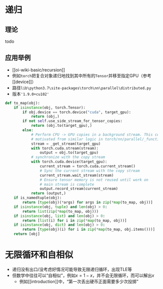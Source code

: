 # 递归
## 理论
todo
## 应用举例
- [[oi-wiki-basic/recursion]]
- 例如`torch`把复合对象递归地找到其中所有的`Tensor`并移至指定GPU（参考[[device]]）
- 路径`lib\python3.7\site-packages\torch\nn\parallel\distributed.py`
- 版本`'1.9.0+cu102'`
```python
def to_map(obj):
    if isinstance(obj, torch.Tensor):
        if obj.device == torch.device("cuda", target_gpu):
            return (obj,)
        if not self.use_side_stream_for_tensor_copies:
            return (obj.to(target_gpu),)
        else:
            # Perform CPU -> GPU copies in a background stream. This code is
            # motivated from similar logic in torch/nn/parallel/_functions.py
            stream = _get_stream(target_gpu)
            with torch.cuda.stream(stream):
                output = obj.to(target_gpu)
            # synchronize with the copy stream
            with torch.cuda.device(target_gpu):
                current_stream = torch.cuda.current_stream()
                # Sync the current stream with the copy stream
                current_stream.wait_stream(stream)
                # Ensure tensor memory is not reused until work on
                # main stream is complete
                output.record_stream(current_stream)
            return (output,)
    if is_namedtuple(obj):
        return [type(obj)(*args) for args in zip(*map(to_map, obj))]
    if isinstance(obj, tuple) and len(obj) > 0:
        return list(zip(*map(to_map, obj)))
    if isinstance(obj, list) and len(obj) > 0:
        return [list(i) for i in zip(*map(to_map, obj))]
    if isinstance(obj, dict) and len(obj) > 0:
        return [type(obj)(i) for i in zip(*map(to_map, obj.items()))]
    return [obj]
```
# 无限循环和自相似
- 递归没有出口/没考虑好情况可能导致无限递归循环，出现TLE等
- 但数学中往往可以“自相似”，例如$x = 1-x$，并不会无限循环，而可以解出$x$
  - 例如[[introduction]]中，“第一次丢出硬币正面需要多少次投掷”
